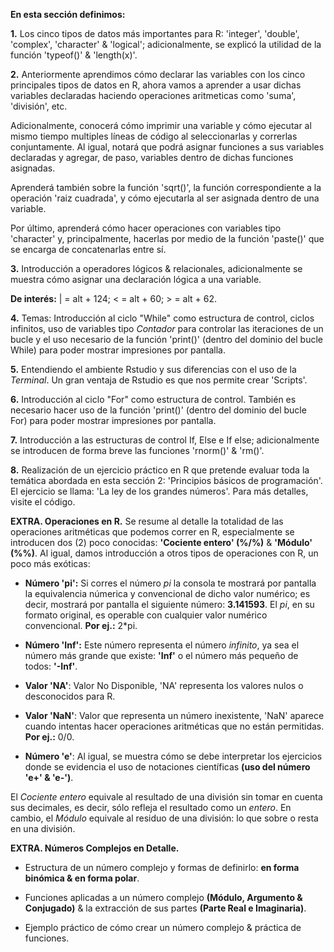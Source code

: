 **En esta sección definimos:**

**1.** Los cinco tipos de datos más importantes para R:
'integer', 'double', 'complex', 'character' & 'logical'; adicionalmente,
se explicó la utilidad de la función 'typeof()' & 'length(x)'.

**2.** Anteriormente aprendimos cómo declarar las variables 
con los cinco principales tipos de datos en R, ahora 
vamos a aprender a usar dichas variables declaradas
haciendo operaciones aritmeticas como 'suma', 'división', etc.

Adicionalmente, conocerá cómo imprimir una variable y 
cómo ejecutar al mismo tiempo multiples líneas de 
código al seleccionarlas y correrlas conjuntamente. Al igual, 
notará que podrá asignar funciones a sus variables declaradas 
y agregar, de paso, variables dentro de dichas funciones asignadas.

Aprenderá también sobre la función 'sqrt()', la función
correspondiente a la operación 'raiz cuadrada', y
cómo ejecutarla al ser asignada dentro de una variable.

Por último, aprenderá cómo hacer operaciones con 
variables tipo 'character' y, principalmente, 
hacerlas por medio de la función 'paste()' que 
se encarga de concatenarlas entre sí. 

**3.** Introducción a operadores lógicos & relacionales,
adicionalmente se muestra cómo asignar una declaración 
lógica a una variable. 

**De interés:** | = alt + 124; < = alt + 60; > = alt + 62.

**4.** Temas: Introducción al ciclo "While" como estructura de control, 
ciclos infinitos, uso de variables tipo _Contador_ para 
controlar las iteraciones de un bucle y el uso necesario 
de la función 'print()' (dentro del dominio del bucle While) 
para poder mostrar impresiones por pantalla.

**5.** Entendiendo el ambiente Rstudio y sus diferencias con el 
uso de la _Terminal_. Un gran ventaja de Rstudio es que nos permite
crear 'Scripts'.

**6.** Introducción al ciclo "For" como estructura de control.
También es necesario hacer uso de la función 'print()' 
(dentro del dominio del bucle For) 
para poder mostrar impresiones por pantalla.

**7.** Introducción a las estructuras de control If, Else e If else; 
adicionalmente se introducen de forma breve las funciones 'rnorm()' & 'rm()'.

**8.** Realización de un ejercicio práctico en R que pretende evaluar toda la 
temática abordada en esta sección 2: 'Principios básicos de programación'. 
El ejercicio se llama: 'La ley de los grandes números'. Para más detalles, 
visite el código. 

**EXTRA. Operaciones en R.** Se resume al detalle la totalidad de las operaciones aritméticas
que podemos correr en R, especialmente se introducen dos (2) poco conocidas: 
**'Cociente entero' (%/%)** & **'Módulo' (%%)**. Al igual, damos introducción 
a otros tipos de operaciones con R, un poco más exóticas: 

* **Número 'pi':** Si corres el número *pi* la consola te mostrará por pantalla
la equivalencia númerica y convencional de dicho valor numérico; es decir, mostrará 
por pantalla el siguiente número: **3.141593**. El *pi*, en su formato original, es 
operable con cualquier valor numérico convencional. **Por ej.:** 2*pi.

* **Número 'Inf':** Este número representa el número *infinito*, ya sea el número más 
grande que existe: **'Inf'** o el número más pequeño de todos: **'-Inf'**. 

* **Valor 'NA'**: Valor No Disponible, 'NA' representa los valores nulos o desconocidos 
para R. 

* **Valor 'NaN'**: Valor que representa un número inexistente, 'NaN' aparece cuando 
intentas hacer operaciones aritméticas que no están permitidas. **Por ej.:** 0/0.

* **Número 'e'**: Al igual, se muestra cómo se debe interpretar los ejercicios donde se 
evidencia el uso de notaciones científicas **(uso del número 'e+' & 'e-')**.

El _Cociente entero_ equivale al resultado de una división sin tomar en cuenta 
sus decimales, es decir, sólo refleja el resultado como un _entero_. En cambio, 
el _Módulo_ equivale al residuo de una división: lo que sobre o resta en una división.

**EXTRA. Números Complejos en Detalle.**

* Estructura de un número complejo y formas de definirlo: **en forma binómica & en forma polar**.

* Funciones aplicadas a un número complejo **(Módulo, Argumento & Conjugado)** & la extracción de sus partes **(Parte Real e Imaginaria)**.

* Ejemplo práctico de cómo crear un número complejo & práctica de funciones.
